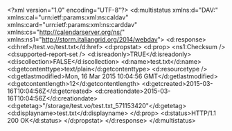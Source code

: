 &lt;?xml version="1.0" encoding="UTF-8"?&gt;
&lt;d:multistatus xmlns:d="DAV:" xmlns:cal="urn:ietf:params:xml:ns:caldav" xmlns:card="urn:ietf:params:xml:ns:carddav" xmlns:cs="http://calendarserver.org/ns/" xmlns:ns1="http://storm.italiangrid.org/2014/webdav"&gt;
   &lt;d:response&gt;
      &lt;d:href&gt;/test.vo/test.txt&lt;/d:href&gt;
      &lt;d:propstat&gt;
         &lt;d:prop&gt;
            &lt;ns1:Checksum /&gt;
            &lt;d:supported-report-set /&gt;
            &lt;d:isreadonly&gt;TRUE&lt;/d:isreadonly&gt;
            &lt;d:iscollection&gt;FALSE&lt;/d:iscollection&gt;
            &lt;d:name&gt;test.txt&lt;/d:name&gt;
            &lt;d:getcontenttype&gt;text/plain&lt;/d:getcontenttype&gt;
            &lt;d:resourcetype /&gt;
            &lt;d:getlastmodified&gt;Mon, 16 Mar 2015 10:04:56 GMT&lt;/d:getlastmodified&gt;
            &lt;d:getcontentlength&gt;12&lt;/d:getcontentlength&gt;
            &lt;d:getcreated&gt;2015-03-16T10:04:56Z&lt;/d:getcreated&gt;
            &lt;d:creationdate&gt;2015-03-16T10:04:56Z&lt;/d:creationdate&gt;
            &lt;d:getetag&gt;"/storage/test.vo/test.txt_571153420"&lt;/d:getetag&gt;
            &lt;d:displayname&gt;test.txt&lt;/d:displayname&gt;
         &lt;/d:prop&gt;
         &lt;d:status&gt;HTTP/1.1 200 OK&lt;/d:status&gt;
      &lt;/d:propstat&gt;
   &lt;/d:response&gt;
&lt;/d:multistatus&gt;
